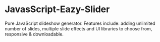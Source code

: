 # JavasScript-Eazy-Slider
Pure JavaScript slideshow generator. Features include: adding unlimited number of slides, multiple slide effects and UI libraries to choose from, responsive & downloadable. 
